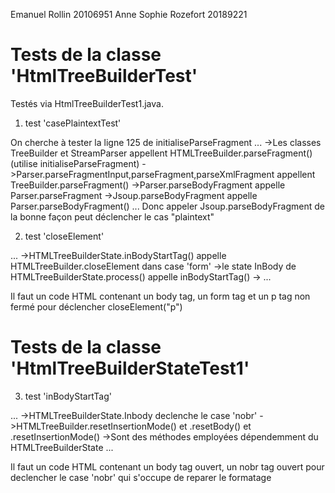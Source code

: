 Emanuel Rollin 20106951
Anne Sophie Rozefort 20189221



# Tests de la classe 'HtmlTreeBuilderTest'

Testés via HtmlTreeBuilderTest1.java.

1. test 'casePlaintextTest'


On cherche à tester la ligne 125 de initialiseParseFragment
...
->Les classes TreeBuilder et StreamParser appellent HTMLTreeBuilder.parseFragment() (utilise initialiseParseFragment)
->Parser.parseFragmentInput,parseFragment,parseXmlFragment appellent TreeBuilder.parseFragment()
->Parser.parseBodyFragment appelle Parser.parseFragment
->Jsoup.parseBodyFragment appelle Parser.parseBodyFragment()
...
Donc appeler Jsoup.parseBodyFragment de la bonne façon peut déclencher le cas "plaintext"



2. test 'closeElement'

...
->HTMLTreeBuilderState.inBodyStartTag() appelle HTMLTreeBuilder.closeElement dans case 'form'
->le state InBody de HTMLTreeBuilderState.process() appelle inBodyStartTag()
->
...

Il faut un code HTML contenant un body tag, un form tag et un p tag non fermé pour déclencher closeElement("p")

# Tests de la classe 'HtmlTreeBuilderStateTest1'

3. test 'inBodyStartTag'

...
->HTMLTreeBuilderState.Inbody declenche le case 'nobr'
->HTMLTreeBuilder.resetInsertionMode() et .resetBody() et .resetInsertionMode()
->Sont des méthodes employées dépendemment du HTMLTreeBuilderState
...

Il faut un code HTML contenant un body tag ouvert, un nobr tag ouvert pour declencher le case 'nobr' qui s'occupe de reparer le formatage

